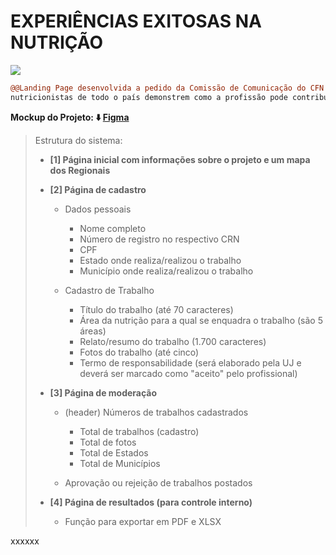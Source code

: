 # EXPERIÊNCIAS EXITOSAS NA NUTRIÇÃO

<img align="" width="" height="" src="https://brazcode.com/compartilhado/logo-cfn-branco.png">

```diff
@@Landing Page desenvolvida a pedido da Comissão de Comunicação do CFN (CCom) com o propósito de criar um espaço para que 
nutricionistas de todo o país demonstrem como a profissão pode contribuir para melhorar a vida da população brasileira@@
```

**Mockup do Projeto: ⬇️ [Figma](https://www.figma.com/file/hHi9rscYGoCgDl9CDzrluS/CFN---Casos-de-Experi%C3%AAcias-Exitosas?node-id=0%3A1)**

> Estrutura do sistema:
> 
> - **[1] Página inicial com informações sobre o projeto e um mapa dos Regionais**
> - **[2] Página de cadastro**
>   - Dados pessoais
>     - Nome completo
>     - Número de registro no respectivo CRN
>     - CPF
>     - Estado onde realiza/realizou o trabalho
>     - Município onde realiza/realizou o trabalho
>     
>   - Cadastro de Trabalho
>     - Título do trabalho (até 70 caracteres)
>     - Área da nutrição para a qual se enquadra o trabalho (são 5 áreas)
>     - Relato/resumo do trabalho (1.700 caracteres)
>     - Fotos do trabalho (até cinco)
>     - Termo de responsabilidade (será elaborado pela UJ e deverá ser marcado como "aceito" pelo profissional)
>     
> - **[3] Página de moderação**
>   - (header) Números de trabalhos cadastrados
>     - Total de trabalhos (cadastro)
>     - Total de fotos
>     - Total de Estados
>     - Total de Municípios
>     
>   - Aprovação ou rejeição de trabalhos postados
>   
> - **[4] Página de resultados (para controle interno)**
>   - Função para exportar em PDF e XLSX

xxxxxx
